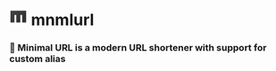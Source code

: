 
# <img src="src/icons/icon-48x48.png" alt="mnmlurl" width="32"> mnmlurl

### :link: Minimal URL is a modern URL shortener with support for custom alias
